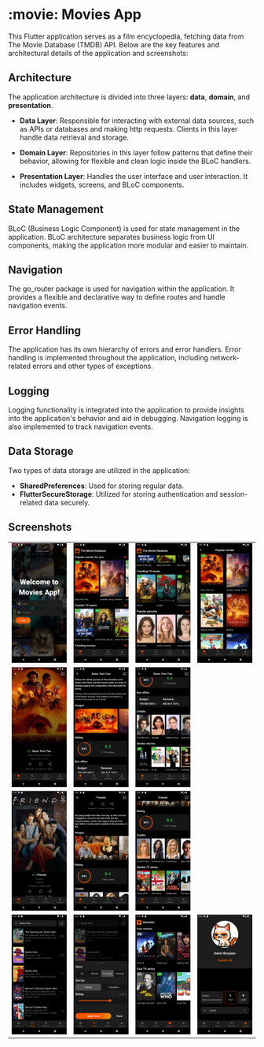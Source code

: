 # :movie: Movies App

This Flutter application serves as a film encyclopedia, fetching data from The Movie Database (TMDB) API. Below are the key features and architectural details of the application and screenshots:

## Architecture

The application architecture is divided into three layers: **data**, **domain**, and **presentation**.

- **Data Layer**: Responsible for interacting with external data sources, such as APIs or databases and making http requests. Clients in this layer handle data retrieval and storage.

- **Domain Layer**: Repositories in this layer follow patterns that define their behavior, allowing for flexible and clean logic inside the BLoC handlers.

- **Presentation Layer**: Handles the user interface and user interaction. It includes widgets, screens, and BLoC components.

## State Management

BLoC (Business Logic Component) is used for state management in the application. BLoC architecture separates business logic from UI components, making the application more modular and easier to maintain.

## Navigation

The go_router package is used for navigation within the application. It provides a flexible and declarative way to define routes and handle navigation events.

## Error Handling

The application has its own hierarchy of errors and error handlers. Error handling is implemented throughout the application, including network-related errors and other types of exceptions.

## Logging

Logging functionality is integrated into the application to provide insights into the application's behavior and aid in debugging. Navigation logging is also implemented to track navigation events.

## Data Storage

Two types of data storage are utilized in the application:

- **SharedPreferences**: Used for storing regular data.
- **FlutterSecureStorage**: Utilized for storing authentication and session-related data securely.

## Screenshots

<table>
  <tr>
    <td>
      <img src="/screenshots/auth_screen.png" alt="Auth screen" title="Auth screen" width="200"/>
    </td>
    <td>
      <img src="/screenshots/home_screen.png" alt="Home screen" title="Home screen" width="200"/>
    </td>
     <td>
      <img src="/screenshots/home_screen_2.png" alt="Home screen 2" title="Home screen" width="200"/>
    </td>
    <td>
      <img src="/screenshots/grid_view.png" alt="Grid view" title="Grid view" width="200"/>
    </td>
  </tr>
  <tr>
    <td>
      <img src="/screenshots/movie_details_screen_1.png" alt="Movie details 1" title="Movie details 1" width="200"/>
    </td>
    <td>
      <img src="/screenshots/movie_details_screen_2.png" alt="Movie details 2" title="Movie details 2" width="200"/>
    </td>
    <td>
      <img src="/screenshots/movie_details_screen_3.png" alt="Movie details 3" title="Movie details 3" width="200"/>
    </td>
  </tr>
  <tr>
     <td>
      <img src="/screenshots/tv_series_details_screen_1.png" alt="TV Series details 1" title="TV Series details 1" width="200"/>
    </td>
    <td>
      <img src="/screenshots/tv_series_details_screen_2.png" alt="TV Series details 2" title="TV Series details 2" width="200"/>
    </td>
    <td>
      <img src="/screenshots/tv_series_details_screen_3.png" alt="TV Series details 3" title="TV Series details 3" width="200"/>
    </td>
  </tr>
  <tr>
    <td>
      <img src="/screenshots/search_screen.png" alt="Search screen" title="Search screen" width="200"/>
    </td>
    <td>
      <img src="/screenshots/filters_sheet.png" alt="Filters sheet" title="Filters sheet" width="200"/>
    </td>
    <td>
      <img src="/screenshots/watchlist_screen.png" alt="Watchlist screen" title="Watchlist screen" width="200"/>
    </td>
    <td>
      <img src="/screenshots/account_screen.png" alt="Account screen" title="Account screen" width="200"/>
    </td>
  </tr>
</table>
